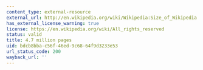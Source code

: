 ```yaml
---
content_type: external-resource
external_url: http://en.wikipedia.org/wiki/Wikipedia:Size_of_Wikipedia
has_external_license_warning: true
license: https://en.wikipedia.org/wiki/All_rights_reserved
status: valid
title: 4.7 million pages
uid: bdcb8bba-c56f-46ed-9c68-64f9d3233e53
url_status_code: 200
wayback_url: ''
---
```


